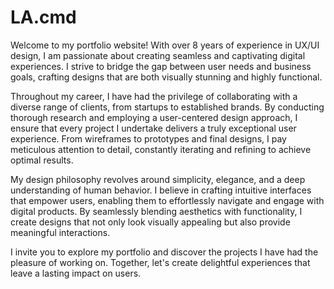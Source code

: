 # LA.cmd
Welcome to my portfolio website! With over 8 years of experience in UX/UI design, I am passionate about creating seamless and captivating digital experiences. I strive to bridge the gap between user needs and business goals, crafting designs that are both visually stunning and highly functional.

Throughout my career, I have had the privilege of collaborating with a diverse range of clients, from startups to established brands. By conducting thorough research and employing a user-centered design approach, I ensure that every project I undertake delivers a truly exceptional user experience. From wireframes to prototypes and final designs, I pay meticulous attention to detail, constantly iterating and refining to achieve optimal results.

My design philosophy revolves around simplicity, elegance, and a deep understanding of human behavior. I believe in crafting intuitive interfaces that empower users, enabling them to effortlessly navigate and engage with digital products. By seamlessly blending aesthetics with functionality, I create designs that not only look visually appealing but also provide meaningful interactions.

I invite you to explore my portfolio and discover the projects I have had the pleasure of working on. Together, let's create delightful experiences that leave a lasting impact on users.
